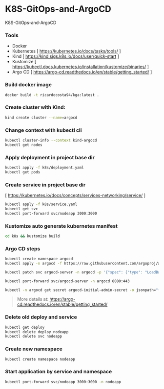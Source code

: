 # K8S-GitOps-and-ArgoCD
K8S-GitOps-and-ArgoCD

### Tools
- Docker
- Kubernetes [ https://kubernetes.io/docs/tasks/tools/ ]
- Kind [ https://kind.sigs.k8s.io/docs/user/quick-start ]
- Kustomize [ https://kubectl.docs.kubernetes.io/installation/kustomize/binaries/ ]
- Argo CD [ https://argo-cd.readthedocs.io/en/stable/getting_started/ ]

### Build docker image
```bash
docker build -t ricardocosta94/kga:latest .
```

### Create cluster with Kind:
```bash
kind create cluster --name=argocd
```

### Change context with kubectl cli
```bash
kubectl cluster-info --context kind-argocd
kubectl get nodes
```

### Apply deployment in project base dir
```bash
kubectl apply -f k8s/deployment.yaml
kubectl get pods
```

### Create service in project base dir
[ https://kubernetes.io/docs/concepts/services-networking/service/ ]
```bash
kubectl apply -f k8s/service.yaml
kubectl get svc
kubectl port-forward svc/nodeapp 3000:3000
```

### Kustomize auto generate kubernetes manifest
```bash
cd k8s && kustomize build
```

### Argo CD steps
```bash
kubectl create namespace argocd
kubectl apply -n argocd -f https://raw.githubusercontent.com/argoproj/argo-cd/stable/manifests/install.yaml

kubectl patch svc argocd-server -n argocd -p '{"spec": {"type": "LoadBalancer"}}'

kubectl port-forward svc/argocd-server -n argocd 8080:443

kubectl -n argocd get secret argocd-initial-admin-secret -o jsonpath="{.data.password}" | base64 -d
```
> More details at: https://argo-cd.readthedocs.io/en/stable/getting_started/

### Delete old deploy and service
```bash
kubectl get deploy
kubectl delete deploy nodeapp
kubectl delete svc nodeapp
```

### Create new namespace
```bash
kubectl create namespace nodeapp
```

### Start application by service and namespace
```bash
kubectl port-forward svc/nodeapp 3000:3000 -n nodeapp
```